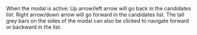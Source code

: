 When the modal is active:
Up arrow/left arrow will go back in the candidates list.
Right arrow/down arrow will go forward in the candidates list.
The tall grey bars on the sides of the modal can also be clicked to navigate forward or backward in the list.
